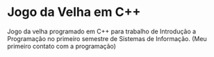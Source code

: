 # Jogo da Velha em C++
Jogo da velha programado em C++ para trabalho de Introdução a Programação no primeiro semestre de Sistemas de Informação.
(Meu primeiro contato com a programação)
